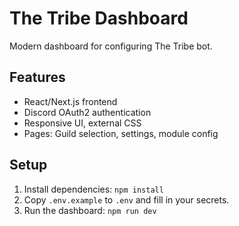 # The Tribe Dashboard

Modern dashboard for configuring The Tribe bot.

## Features
- React/Next.js frontend
- Discord OAuth2 authentication
- Responsive UI, external CSS
- Pages: Guild selection, settings, module config

## Setup
1. Install dependencies: `npm install`
2. Copy `.env.example` to `.env` and fill in your secrets.
3. Run the dashboard: `npm run dev`
